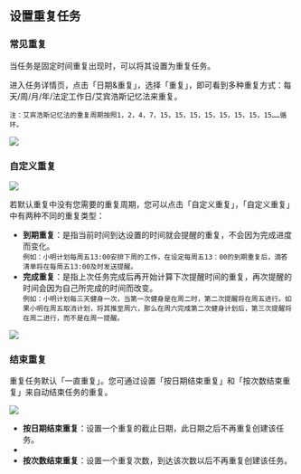 ## 设置重复任务

### 常见重复

当任务是固定时间重复出现时，可以将其设置为重复任务。

进入任务详情页，点击「日期&重复」，选择「重复」，即可看到多种重复方式：每天/周/月/年/法定工作日/艾宾浩斯记忆法来重复。 

`注：艾宾浩斯记忆法的重复周期按照1，2，4，7，15，15，15，15，15，15，15，15……循环。`

![](../../images/ios/100.png)

### 自定义重复

![](../../images/ios/5.png)

若默认重复中没有您需要的重复周期，您可以点击「自定义重复」，「自定义重复」中有两种不同的重复类型：

* **到期重复**：是指当前时间到达设置的时间就会提醒的重复，不会因为完成进度而变化。
 <br>`例如：小明计划每周五13:00安排下周的工作，在设定每周五13：00的到期重复后，滴答清单将在每周五13:00及时发送提醒。`
* **完成重复**：是指上次任务完成后再开始计算下次提醒时间的重复，再次提醒的时间会因为自己所完成的时间而改变。
 <br>`例如：小明计划每三天健身一次，当第一次健身是在周二时，第二次提醒将在周五进行。如果小明在周五取消计划，将其推至周六，那么在周六完成第二次健身计划后，第三次提醒将在周二进行，而不是在周一提醒。`

 
 ![](../../images/ios/6.png)


### 结束重复

重复任务默认「一直重复」。您可通过设置「按日期结束重复」和「按次数结束重复」来自动结束任务的重复。

![](../../images/ios/7.png)

* **按日期结束重复**：设置一个重复的截止日期，此日期之后不再重复创建该任务。
* 
* **按次数结束重复**：设置一个重复次数，到达该次数以后不再重复创建该任务。




